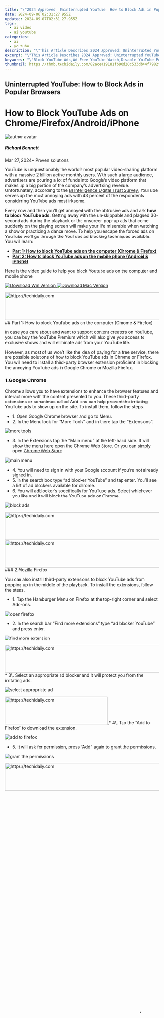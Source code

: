 ```yaml
---
title: "\"2024 Approved  Uninterrupted YouTube  How to Block Ads in Popular Browsers\""
date: 2024-09-06T02:31:27.955Z
updated: 2024-09-07T02:31:27.955Z
tags:
  - ai video
  - ai youtube
categories:
  - ai
  - youtube
description: "\"This Article Describes 2024 Approved: Uninterrupted YouTube: How to Block Ads in Popular Browsers\""
excerpt: "\"This Article Describes 2024 Approved: Uninterrupted YouTube: How to Block Ads in Popular Browsers\""
keywords: "\"Block YouTube Ads,Ad-Free YouTube Watch,Disable YouTube Popups,Remove YouTube Annoyances,Stop YouTube Commercials,Silence YouTube Banners,Hide YouTube Ads Online\""
thumbnail: https://thmb.techidaily.com/82ace019181fb90d20c533db44f7982f837c984d09bf52bb3d1445c9e89ae06d.jpg
---
```


## Uninterrupted YouTube: How to Block Ads in Popular Browsers

# How to Block YouTube Ads on Chrome/Firefox/Android/iPhone

![author avatar](https://images.wondershare.com/filmora/article-images/richard-bennett.jpg)

##### Richard Bennett

 Mar 27, 2024• Proven solutions

YouTube is unquestionably the world’s most popular video-sharing platform with a massive 2 billion active monthly users. With such a large audience, advertisers are pouring a lot of funds into Google’s video platform that makes up a big portion of the company’s advertising revenue. Unfortunately, according to the [BI Intelligence Digital Trust Survey](https://www.businessinsider.com/facebook-and-youtube-have-the-most-annoying-ads-by-far-2017-4), YouTube serves up the most annoying ads with 43 percent of the respondents considering YouTube ads most irksome.

Every now and then you’ll get annoyed with the obtrusive ads and ask **how to block YouTube ads**. Getting away with the un-skippable and plagued 30-second ads during the playback or the onscreen pop-up ads that come suddenly on the playing screen will make your life miserable when watching a show or practicing a dance move. To help you escape the forced ads on YouTube we’ll go through the YouTube ad blocking techniques available. You will learn:

* [**Part 1: How to block YouTube ads on the computer (Chrome & Firefox)**](#part1)
* [**Part 2: How to block YouTube ads on the mobile phone (Android & iPhone)**](#part2)

Here is the video guide to help you block Youtube ads on the computer and mobile phone

[![Download Win Version](https://images.wondershare.com/filmora/guide/download-btn-win.jpg) ](https://tools.techidaily.com/wondershare/filmora/download/) [![Download Mac Version](https://images.wondershare.com/filmora/guide/download-btn-mac.jpg) ](https://tools.techidaily.com/wondershare/filmora/download/)

<!-- affiliate ads begin -->
<a href="https://unicoeye.pxf.io/c/5597632/2134236/18498" target="_top" id="2134236">
  <img src="//a.impactradius-go.com/display-ad/18498-2134236" border="0" alt="https://techidaily.com" width="728" height="90"/>
</a>
<img height="0" width="0" src="https://unicoeye.pxf.io/i/5597632/2134236/18498" style="position:absolute;visibility:hidden;" border="0" />
<!-- affiliate ads end -->
## Part 1: How to block YouTube ads on the computer (Chrome & Firefox)

In case you care about and want to support content creators on YouTube, you can buy the YouTube Premium which will also give you access to exclusive shows and will eliminate ads from your YouTube life.

However, as most of us won’t like the idea of paying for a free service, there are possible solutions of how to block YouTube ads in Chrome or Firefox. You will need to install a third-party browser extension proficient in blocking the annoying YouTube ads in Google Chrome or Mozilla Firefox.

### 1.Google Chrome

Chrome allows you to have extensions to enhance the browser features and interact more with the content presented to you. These third-party extensions or sometimes called Add-ons can help prevent the irritating YouTube ads to show up on the site. To install them, follow the steps.

* 1\. Open Google Chrome browser and go to Menu.
* 2\. In the Menu look for “More Tools” and in there tap the “Extensions”.

![more tools](https://images.wondershare.com/filmora/article-images/open-google1.jpg)

* 3\. In the Extensions tap the “Main menu” at the left-hand side. It will show the menu here open the Chrome Web Store. Or you can simply open [Chrome Web Store](https://chrome.google.com/webstore/category/extensions?hl=en-GB)

![main menu](https://images.wondershare.com/filmora/article-images/main-menu2.jpg)

* 4\. You will need to sign in with your Google account if you’re not already signed in.
* 5\. In the search box type “ad blocker YouTube” and tap enter. You’ll see a list of ad blockers available for chrome.
* 6\. You will adblocker’s specifically for YouTube ads. Select whichever you like and it will block the YouTube ads on Chrome.

![block ads](https://images.wondershare.com/filmora/article-images/block-ads-3.jpg)

<!-- affiliate ads begin -->
<a href="https://ephamedtechinc.pxf.io/c/5597632/2136615/26400" target="_top" id="2136615">
  <img src="//a.impactradius-go.com/display-ad/26400-2136615" border="0" alt="https://techidaily.com" width="728" height="90"/>
</a>
<img height="0" width="0" src="https://ephamedtechinc.pxf.io/i/5597632/2136615/26400" style="position:absolute;visibility:hidden;" border="0" />
<!-- affiliate ads end -->
<!-- affiliate ads begin -->
<a href="https://appsumo.8odi.net/c/5597632/2130891/7443" target="_top" id="2130891">
  <img src="//a.impactradius-go.com/display-ad/7443-2130891" border="0" alt="https://techidaily.com" width="728" height="90"/>
</a>
<img height="0" width="0" src="https://appsumo.8odi.net/i/5597632/2130891/7443" style="position:absolute;visibility:hidden;" border="0" />
<!-- affiliate ads end -->
### 2.Mozilla Firefox

You can also install third-party extensions to block YouTube ads from popping up in the middle of the playback. To install the extensions, follow the steps.

* 1\. Tap the Hamburger Menu on Firefox at the top-right corner and select Add-ons.

![open firefox](https://images.wondershare.com/filmora/article-images/open-firefox4.jpg)

* 2\. In the search bar “Find more extensions” type “ad blocker YouTube” and press enter.

![find more extension](https://images.wondershare.com/filmora/article-images/find-more-extension5.jpg)

<!-- affiliate ads begin -->
<a href="https://wigfever.sjv.io/c/5597632/2014854/22899" target="_top" id="2014854">
  <img src="//a.impactradius-go.com/display-ad/22899-2014854" border="0" alt="https://techidaily.com" width="728" height="90"/>
</a>
<img height="0" width="0" src="https://wigfever.sjv.io/i/5597632/2014854/22899" style="position:absolute;visibility:hidden;" border="0" />
<!-- affiliate ads end -->
* 3\. Select an appropriate ad blocker and it will protect you from the irritating ads.

![select appropriate ad](https://images.wondershare.com/filmora/article-images/block-add-on6.jpg)

<!-- affiliate ads begin -->
<a href="https://aligracehair.sjv.io/c/5597632/2135372/19272" target="_top" id="2135372">
  <img src="//a.impactradius-go.com/display-ad/19272-2135372" border="0" alt="https://techidaily.com" width="336" height="90"/>
</a>
<img height="0" width="0" src="https://aligracehair.sjv.io/i/5597632/2135372/19272" style="position:absolute;visibility:hidden;" border="0" />
<!-- affiliate ads end -->
* 4\. Tap the “Add to Firefox” to download the extension.

![add to firefox](https://images.wondershare.com/filmora/article-images/add-to-firefox7.jpg)

* 5\. It will ask for permission, press “Add” again to grant the permissions.

![grant the permissions](https://images.wondershare.com/filmora/article-images/grant-the-permission8.jpg)

<!-- affiliate ads begin -->
<a href="https://ephamedtechinc.pxf.io/c/5597632/2137211/26400" target="_top" id="2137211">
  <img src="//a.impactradius-go.com/display-ad/26400-2137211" border="0" alt="https://techidaily.com" width="728" height="90"/>
</a>
<img height="0" width="0" src="https://ephamedtechinc.pxf.io/i/5597632/2137211/26400" style="position:absolute;visibility:hidden;" border="0" />
<!-- affiliate ads end -->
<!-- affiliate ads begin -->
<span id="1424533">
					<video width="864" height="1536" style="cursor:pointer"
           poster="//a.impactradius-go.com/display-clicktoplayimage/1424533.png"
           onclick="if(!this.playClicked){this.play();this.setAttribute('controls',true);this.playClicked=true;}">
	   <source src="//a.impactradius-go.com/display-ad/16446-1424533">
	   <img src="//a.impactradius-go.com/display-clicktoplayimage/1424533.png" style="border: none; height: 100%; width: 100%; object-fit: contain">
	</video>
	<div style="width:540px;text-align:center"><a href="javascript:window.open(decodeURIComponent('https%3A%2F%2Flaganoo.pxf.io%2Fc%2F5597632%2F1424533%2F16446'), '_blank');void(0);">Click here</a></div>
</span>
<img height="0" width="0" src="https://imp.pxf.io/i/5597632/1424533/16446" style="position:absolute;visibility:hidden;" border="0" />
<!-- affiliate ads end -->
## **Part 2: How to block YouTube ads on the mobile phone (Android & iPhone)**

Ads can cause inconvenience and make YouTube watching a sour experience. To protect yourself from the constant nagging ads on mobile platforms both Android and iPhone you can utilize the numerous ad-blocking apps for Android and iOS. Though the simplest method of blocking the ads and watch YouTube content without ads is to use the Adblock Browser available both for both devices at Google Play Store and Apple Store. This technique won’t require you to root your Android phone or jailbreak the iPhone for watching ad-free YouTube videos.

[![Download Win Version](https://images.wondershare.com/filmora/guide/download-btn-win.jpg) ](https://tools.techidaily.com/wondershare/filmora/download/) [![Download Mac Version](https://images.wondershare.com/filmora/guide/download-btn-mac.jpg) ](https://tools.techidaily.com/wondershare/filmora/download/)

<!-- affiliate ads begin -->
<a href="https://aligracehair.sjv.io/c/5597632/2115945/19272" target="_top" id="2115945">
  <img src="//a.impactradius-go.com/display-ad/19272-2115945" border="0" alt="https://techidaily.com" width="300" height="90"/>
</a>
<img height="0" width="0" src="https://aligracehair.sjv.io/i/5597632/2115945/19272" style="position:absolute;visibility:hidden;" border="0" />
<!-- affiliate ads end -->
### 1.Android

Android is pretty flexible and allows you to add many feature-rich third-party apps. Though there might be other options available to get rid of the irksome YouTube ads, the easiest and single app solution to remove ads is downloading an Adblock browser app that will act as your default browser when you try to want to watch YouTube videos. The steps to set up your Android to block YouTube ads are down here.

* 1\. Click [**Here**](https://adblockbrowser.org/) to install Adblock Browser on your Android device.

![install adblock](https://images.wondershare.com/filmora/article-images/install-adblock1-min.jpg)

<!-- affiliate ads begin -->
<a href="https://aligracehair.sjv.io/c/5597632/2115937/19272" target="_top" id="2115937">
  <img src="//a.impactradius-go.com/display-ad/19272-2115937" border="0" alt="https://techidaily.com" width="728" height="90"/>
</a>
<img height="0" width="0" src="https://aligracehair.sjv.io/i/5597632/2115937/19272" style="position:absolute;visibility:hidden;" border="0" />
<!-- affiliate ads end -->
* 2\. It is a full-fledged browser and can act as your primary browser for YouTube playback.

![open browser](https://images.wondershare.com/filmora/article-images/open-browser2-min.jpg)

<!-- affiliate ads begin -->
<a href="https://ephamedtechinc.pxf.io/c/5597632/2120865/26400?prodsku=mercury" target="_top" id="2120865">
  <img src="//a.impactradius-go.com/display-ad/26400-2120865" border="0" alt="https://techidaily.com" width="728" height="90"/>
</a>
<img height="0" width="0" src="https://ephamedtechinc.pxf.io/i/5597632/2120865/26400?prodsku=mercury" style="position:absolute;visibility:hidden;" border="0" />
<!-- affiliate ads end -->
* 3\. After installing the Adblock Browser your Android device may still try to play videos in the YouTube app.
* 4\. To current that, open the “Settings” on your Android and go to “Apps & notifications” and press See all. In the apps find YouTube, tap in to see app info.

![apps and notifications](https://images.wondershare.com/filmora/article-images/apps-and-notifications3-min.jpg)

<!-- affiliate ads begin -->
<a href="https://wigfever.sjv.io/c/5597632/2005184/22899" target="_top" id="2005184">
  <img src="//a.impactradius-go.com/display-ad/22899-2005184" border="0" alt="https://techidaily.com" width="300" height="90"/>
</a>
<img height="0" width="0" src="https://wigfever.sjv.io/i/5597632/2005184/22899" style="position:absolute;visibility:hidden;" border="0" />
<!-- affiliate ads end -->
* 5\. In the App info screen click “Storage & cache”.

![app info](https://images.wondershare.com/filmora/article-images/app-info4-min.jpg)

<!-- affiliate ads begin -->
<a href="https://appsumo.8odi.net/c/5597632/2132162/7443" target="_top" id="2132162">
  <img src="//a.impactradius-go.com/display-ad/7443-2132162" border="0" alt="https://techidaily.com" width="728" height="90"/>
</a>
<img height="0" width="0" src="https://appsumo.8odi.net/i/5597632/2132162/7443" style="position:absolute;visibility:hidden;" border="0" />
<!-- affiliate ads end -->
* 6\. Tap on “Clear storage”. This will clear all the cache and data of the app from the operating system.

![clear storage](https://images.wondershare.com/filmora/article-images/clear-storage5-min.jpg)

<!-- affiliate ads begin -->
<a href="https://appsumo.8odi.net/c/5597632/2130869/7443" target="_top" id="2130869">
  <img src="//a.impactradius-go.com/display-ad/7443-2130869" border="0" alt="https://techidaily.com" width="600" height="90"/>
</a>
<img height="0" width="0" src="https://appsumo.8odi.net/i/5597632/2130869/7443" style="position:absolute;visibility:hidden;" border="0" />
<!-- affiliate ads end -->
* 7\. Now your YouTube videos will be played in the Adblock Browser.

### 2.iPhone

On iOS, you can keep using the default iOS browser and still be able to block YouTube ads in the Safari browser app. You can add third-party ad blocker apps to disable YouTube ads on your iPhone and link it as the Content Blocker in the Safari settings. To activate the ad blocking feature, follow the steps.

* 1\. Open Apple Store and download any ad blocker app you like.

![download any blocker](https://images.wondershare.com/filmora/article-images/download-any-blocker6-min.jpg)

* 2\. Now come to the iPhone device Settings and go to Safari.

![iphone device settings](https://images.wondershare.com/filmora/article-images/iphone-device-settings7-min.jpg)

<!-- affiliate ads begin -->
<a href="https://appsumo.8odi.net/c/5597632/2118320/7443" target="_top" id="2118320">
  <img src="//a.impactradius-go.com/display-ad/7443-2118320" border="0" alt="https://techidaily.com" width="728" height="90"/>
</a>
<img height="0" width="0" src="https://appsumo.8odi.net/i/5597632/2118320/7443" style="position:absolute;visibility:hidden;" border="0" />
<!-- affiliate ads end -->
* 3\. In the Safari settings, you will find a “Block Pop-ups” toggle button, activate it.
* 4\. Right below the toggle button, you’ll see the “Content Blockers” tap to configure it.

![content blocker](https://images.wondershare.com/filmora/article-images/content-blocker8-min.jpg)

* 5\. The ad blocker app you just downloaded will be displaying under Allow these content blockers, enable it with the toggle button.

![allow blocker](https://images.wondershare.com/filmora/article-images/allow-blocker9-min.jpg)

* 6\. Now your Safari browser will block all YouTube ads during playback.

## **Conclusion**

Ads can be annoying and time-wasting if you are being forced to watch them every other minute. YouTube is as addictive as its active userbase depict and during that addiction, anyone will not accept an interruption. To do away with the disruptive adds and block YouTube ads on any of your devices from PC to Mac, or mobile devices you need to have an adblocker application that will disable YouTube ads and make your video viewing experience smooth and relishing.

![author avatar](https://images.wondershare.com/filmora/article-images/richard-bennett.jpg)

Richard Bennett

Richard Bennett is a writer and a lover of all things video.

Follow @Richard Bennett


<ins class="adsbygoogle"
     style="display:block"
     data-ad-format="autorelaxed"
     data-ad-client="ca-pub-7571918770474297"
     data-ad-slot="1223367746"></ins>



<ins class="adsbygoogle"
     style="display:block"
     data-ad-client="ca-pub-7571918770474297"
     data-ad-slot="8358498916"
     data-ad-format="auto"
     data-full-width-responsive="true"></ins>


